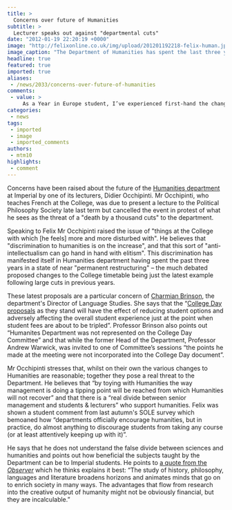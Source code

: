 ```yaml
---
title: >
  Concerns over future of Humanities
subtitle: >
  Lecturer speaks out against "departmental cuts"
date: "2012-01-19 22:20:19 +0000"
image: "http://felixonline.co.uk/img/upload/201201192218-felix-human.jpg"
image_caption: "The Department of Humanities has spent the last three years in a state of "
headline: true
featured: true
imported: true
aliases:
 - /news/2033/concerns-over-future-of-humanities
comments:
 - value: >
     As a Year in Europe student, I’ve experienced first-hand the changes happening in the Humanities Department and I too believe that the constant departmental re-structuring is posing a very real threat to is future. Luckily, there are people at Imperial who, like Mr Occhipinti, realise the importance of their subject and are prepared to fight for its worth. <br> <br>I consider the Humanities Department to be one of Imperial’s greatest assets, primarily as it succeeds in developing the creative minds of its students in what is otherwise a strictly science-based community. The result? Students emerging from Humanities come with a true breadth of knowledge and character that extends further from the resounding Imperial College stereotype of “I’m a Scientist and that’s that”.,I'm also a Year in Europe so I've been studying French in the Humanities Department for two years now. I can say with confidence that the teaching I've received has been excellent and I feel I've greatly benefited from the experienc
categories:
 - news
tags:
 - imported
 - image
 - imported_comments
authors:
 - mtm10
highlights:
 - comment
---
```


Concerns have been raised about the future of the [Humanities department](http://www3.imperial.ac.uk/humanities) at Imperial by one of its lecturers, Didier Occhipinti. Mr Occhipinti, who teaches French at the College, was due to present a lecture to the Political Philosophy Society late last term but cancelled the event in protest of what he sees as the threat of a "death by a thousand cuts" to the department.

Speaking to Felix Mr Occhipinti raised the issue of "things at the College with which [he feels] more and more disturbed with". He believes that "discrimination to humanities is on the increase", and that this sort of "anti-intellectualism can go hand in hand with elitism". This discrimination has manifested itself in Humanities department having spent the past three years in a state of near "permanent restructuring" – the much debated proposed changes to the College timetable being just the latest example following large cuts in previous years.

These latest proposals are a particular concern of [Charmian Brinson](http://www3.imperial.ac.uk/people/c.brinson), the department's Director of Language Studies. She says that the “[College Day proposals](http://felixonline.co.uk/news/1705/potential-college-day-revisions-outlined/) as they stand will have the effect of reducing student options and adversely affecting the overall student experience just at the point when student fees are about to be tripled”. Professor Brinson also points out “Humanites Department was not represented on the College Day Committee” and that while the former Head of the Department, Professor Andrew Warwick, was invited to one of Committee’s sessions “the points he made at the meeting were not incorporated into the College Day document”.

Mr Occhipinti stresses that, whilst on their own the various changes to Humanities are reasonable; together they pose a real threat to the Department. He believes that “by toying with Humanities the way management is doing a tipping point will be reached from which Humanities will not recover” and that there is a “real divide between senior management and students & lecturers” who support humanities. Felix was shown a student comment from last autumn's SOLE survey which bemoaned how “departments officially encourage humanities, but in practice, do almost anything to discourage students from taking any course (or at least attentively keeping up with it)”.

He says that he does not understand the false divide between sciences and humanities and points out how beneficial the subjects taught by the Department can be to Imperial students. He points to [a quote from the _Observer_](http://www.guardian.co.uk/commentisfree/2010/feb/28/labour-funding-arts-humanities) which he thinks explains it best: “The study of history, philosophy, languages and literature broadens horizons and animates minds that go on to enrich society in many ways. The advantages that flow from research into the creative output of humanity might not be obviously financial, but they are incalculable.”
